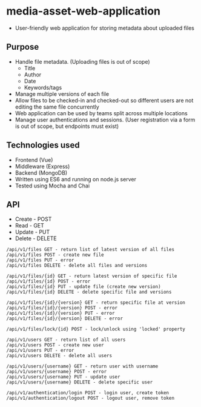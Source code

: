 # media-asset-web-application

* User-friendly web application for storing metadata about uploaded files

## Purpose
* Handle file metadata. (Uploading files is out of scope)
  * Title
  * Author
  * Date
  * Keywords/tags
* Manage multiple versions of each file
* Allow files to be checked-in and checked-out so different users are not editing the same file concurrently
* Web application can be used by teams split across multiple locations
* Manage user authentications and sessions. (User registration via a form is out of scope, but endpoints must exist)

## Technologies used
* Frontend (Vue)
* Middleware (Express)
* Backend (MongoDB)
* Written using ES6 and running on node.js server
* Tested using Mocha and Chai

## API
* Create - POST
* Read - GET
* Update - PUT
* Delete - DELETE
```
/api/v1/files GET - return list of latest version of all files
/api/v1/files POST - create new file
/api/v1/files PUT - error
/api/v1/files DELETE - delete all files and versions

/api/v1/files/{id} GET - return latest version of specific file
/api/v1/files/{id} POST - error
/api/v1/files/{id} PUT - update file (create new version)
/api/v1/files/{id} DELETE - delete specific file and versions

/api/v1/files/{id}/{version} GET - return specific file at version
/api/v1/files/{id}/{version} POST - error
/api/v1/files/{id}/{version} PUT - error
/api/v1/files/{id}/{version} DELETE - error

/api/v1/files/lock/{id} POST - lock/unlock using 'locked' property

/api/v1/users GET - return list of all users
/api/v1/users POST - create new user
/api/v1/users PUT - error
/api/v1/users DELETE - delete all users

/api/v1/users/{username} GET - return user with username
/api/v1/users/{username} POST - error
/api/v1/users/{username} PUT - update user
/api/v1/users/{username} DELETE - delete specific user

/api/v1/authentication/login POST - login user, create token
/api/v1/authentication/logout POST - logout user, remove token
```
